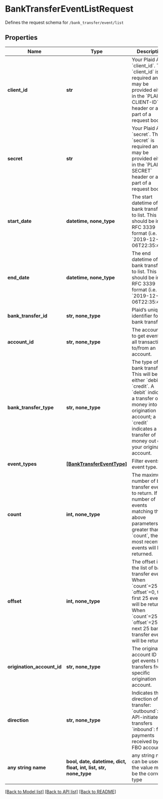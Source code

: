 # BankTransferEventListRequest

Defines the request schema for `/bank_transfer/event/list`

## Properties
Name | Type | Description | Notes
------------ | ------------- | ------------- | -------------
**client_id** | **str** | Your Plaid API &#x60;client_id&#x60;. The &#x60;client_id&#x60; is required and may be provided either in the &#x60;PLAID-CLIENT-ID&#x60; header or as part of a request body. | [optional] 
**secret** | **str** | Your Plaid API &#x60;secret&#x60;. The &#x60;secret&#x60; is required and may be provided either in the &#x60;PLAID-SECRET&#x60; header or as part of a request body. | [optional] 
**start_date** | **datetime, none_type** | The start datetime of bank transfers to list. This should be in RFC 3339 format (i.e. &#x60;2019-12-06T22:35:49Z&#x60;) | [optional] 
**end_date** | **datetime, none_type** | The end datetime of bank transfers to list. This should be in RFC 3339 format (i.e. &#x60;2019-12-06T22:35:49Z&#x60;) | [optional] 
**bank_transfer_id** | **str, none_type** | Plaid’s unique identifier for a bank transfer. | [optional] 
**account_id** | **str, none_type** | The account ID to get events for all transactions to/from an account. | [optional] 
**bank_transfer_type** | **str, none_type** | The type of bank transfer. This will be either &#x60;debit&#x60; or &#x60;credit&#x60;.  A &#x60;debit&#x60; indicates a transfer of money into your origination account; a &#x60;credit&#x60; indicates a transfer of money out of your origination account. | [optional] 
**event_types** | [**[BankTransferEventType]**](BankTransferEventType.md) | Filter events by event type. | [optional] 
**count** | **int, none_type** | The maximum number of bank transfer events to return. If the number of events matching the above parameters is greater than &#x60;count&#x60;, the most recent events will be returned. | [optional]  if omitted the server will use the default value of 25
**offset** | **int, none_type** | The offset into the list of bank transfer events. When &#x60;count&#x60;&#x3D;25 and &#x60;offset&#x60;&#x3D;0, the first 25 events will be returned. When &#x60;count&#x60;&#x3D;25 and &#x60;offset&#x60;&#x3D;25, the next 25 bank transfer events will be returned. | [optional]  if omitted the server will use the default value of 0
**origination_account_id** | **str, none_type** | The origination account ID to get events for transfers from a specific origination account. | [optional] 
**direction** | **str, none_type** | Indicates the direction of the transfer: &#x60;outbound&#x60;: for API-initiated transfers &#x60;inbound&#x60;: for payments received by the FBO account. | [optional] 
**any string name** | **bool, date, datetime, dict, float, int, list, str, none_type** | any string name can be used but the value must be the correct type | [optional]

[[Back to Model list]](../README.md#documentation-for-models) [[Back to API list]](../README.md#documentation-for-api-endpoints) [[Back to README]](../README.md)


